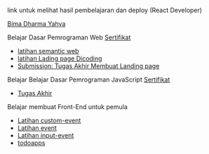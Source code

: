 link untuk melihat hasil pembelajaran dan deploy (React Developer)

[Bima Dharma Yahya](https://github.com/bimadharma)

Belajar Dasar Pemrograman Web [Sertifikat](https://www.dicoding.com/certificates/53XEO288YZRN)
- [latihan semantic web](https://bimadharma.github.io/IDCamp-2024/Belajar%20Dasar%20Pemrograman%20Web/latihan/)
- [latihan Lading page Dicoding](https://bimadharma.github.io/IDCamp-2024/Belajar%20Dasar%20Pemrograman%20Web/latihan2/)
- [Submission: Tugas Akhir Membuat Landing page](https://bimadharma.github.io/IDCamp-2024/Belajar%20Dasar%20Pemrograman%20Web/Submission_Tugas-Akhir/)


Belajar Belajar Dasar Pemrograman JavaScript [Sertifikat](https://www.dicoding.com/certificates/07Z6488LMPQR/)
- [Tugas Akhir](https://github.com/bimadharma/IDCamp-2024/tree/main/Belajar%20Dasar%20Pemrograman%20JavaScript/final-assessment)


Belajar membuat Front-End untuk pemula
- [Latihan custom-event](https://bimadharma.github.io/IDCamp-2024/Belajar%20Membuat%20Front-End%20Web%20untuk%20Pemula/custom-event.html)
- [Latihan event](https://bimadharma.github.io/IDCamp-2024/Belajar%20Membuat%20Front-End%20Web%20untuk%20Pemula/event.html)
- [Latihan input-event](https://bimadharma.github.io/IDCamp-2024/Belajar%20Membuat%20Front-End%20Web%20untuk%20Pemula/inputEvent.html)
- [todoapps](https://bimadharma.github.io/IDCamp-2024/Belajar%20Membuat%20Front-End%20Web%20untuk%20Pemula/todoapps/index.html)